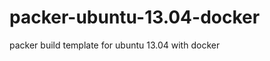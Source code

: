 packer-ubuntu-13.04-docker
==========================

packer build template for ubuntu 13.04 with docker
